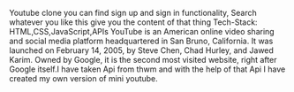 Youtube clone you can find sign up and sign in functionality, Search whatever you like this give you the content of that thing
Tech-Stack: HTML,CSS,JavaScript,APIs
YouTube is an American online video sharing and social media platform headquartered in San Bruno, California. It was launched on February 14, 2005, by Steve Chen, Chad Hurley, and Jawed Karim. Owned by Google, it is the second most visited website, right after Google itself.I have taken Api from thwm and with the help of that Api I have created my own version of mini youtube.
